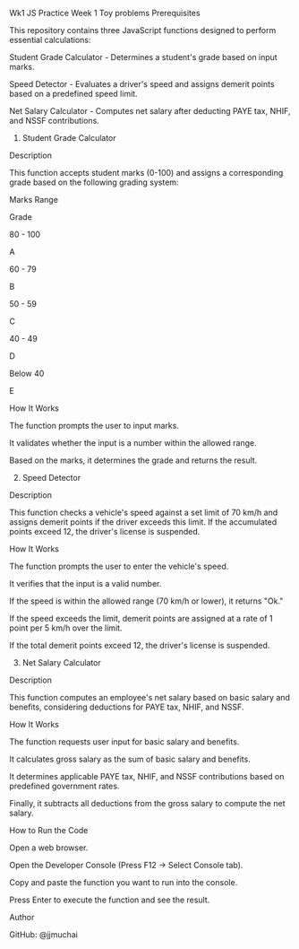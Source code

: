 Wk1 JS Practice
Week 1 Toy problems Prerequisites

This repository contains three JavaScript functions designed to perform essential calculations:

Student Grade Calculator - Determines a student's grade based on input marks.

Speed Detector - Evaluates a driver's speed and assigns demerit points based on a predefined speed limit.

Net Salary Calculator - Computes net salary after deducting PAYE tax, NHIF, and NSSF contributions.

1. Student Grade Calculator

Description

This function accepts student marks (0-100) and assigns a corresponding grade based on the following grading system:

Marks Range

Grade

80 - 100

A

60 - 79

B

50 - 59

C

40 - 49

D

Below 40

E

How It Works

The function prompts the user to input marks.

It validates whether the input is a number within the allowed range.

Based on the marks, it determines the grade and returns the result.

2. Speed Detector

Description

This function checks a vehicle's speed against a set limit of 70 km/h and assigns demerit points if the driver exceeds this limit. If the accumulated points exceed 12, the driver's license is suspended.

How It Works

The function prompts the user to enter the vehicle's speed.

It verifies that the input is a valid number.

If the speed is within the allowed range (70 km/h or lower), it returns "Ok."

If the speed exceeds the limit, demerit points are assigned at a rate of 1 point per 5 km/h over the limit.

If the total demerit points exceed 12, the driver's license is suspended.

3. Net Salary Calculator

Description

This function computes an employee's net salary based on basic salary and benefits, considering deductions for PAYE tax, NHIF, and NSSF.

How It Works

The function requests user input for basic salary and benefits.

It calculates gross salary as the sum of basic salary and benefits.

It determines applicable PAYE tax, NHIF, and NSSF contributions based on predefined government rates.

Finally, it subtracts all deductions from the gross salary to compute the net salary.

How to Run the Code

Open a web browser.

Open the Developer Console (Press F12 -> Select Console tab).

Copy and paste the function you want to run into the console.

Press Enter to execute the function and see the result.

Author

GitHub: @jjmuchai
